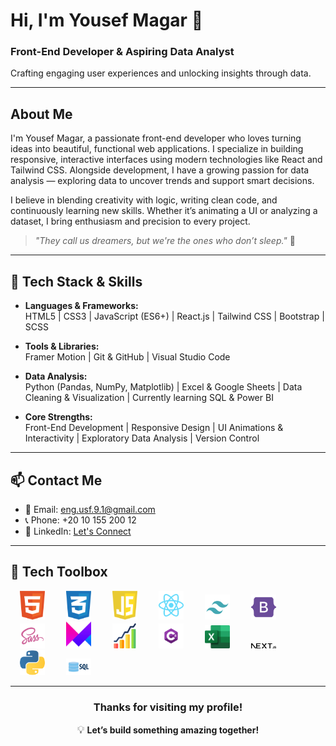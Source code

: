 # Hi, I'm Yousef Magar 👋

### Front-End Developer & Aspiring Data Analyst  
Crafting engaging user experiences and unlocking insights through data.

---

## About Me

I'm Yousef Magar, a passionate front-end developer who loves turning ideas into beautiful, functional web applications. I specialize in building responsive, interactive interfaces using modern technologies like React and Tailwind CSS. Alongside development, I have a growing passion for data analysis — exploring data to uncover trends and support smart decisions.

I believe in blending creativity with logic, writing clean code, and continuously learning new skills. Whether it’s animating a UI or analyzing a dataset, I bring enthusiasm and precision to every project.

> _"They call us dreamers, but we're the ones who don’t sleep."_ 🌙

---

## 🧰 Tech Stack & Skills

- **Languages & Frameworks:**  
  HTML5 | CSS3 | JavaScript (ES6+) | React.js | Tailwind CSS | Bootstrap | SCSS

- **Tools & Libraries:**  
  Framer Motion | Git & GitHub | Visual Studio Code

- **Data Analysis:**  
  Python (Pandas, NumPy, Matplotlib) | Excel & Google Sheets | Data Cleaning & Visualization | Currently learning SQL & Power BI

- **Core Strengths:**  
  Front-End Development | Responsive Design | UI Animations & Interactivity | Exploratory Data Analysis | Version Control

---

## 📫 Contact Me

- 📧 Email: eng.usf.9.1@gmail.com  
- 📞 Phone: +20 10 155 200 12  
- 🔗 LinkedIn: [Let's Connect](https://linkedin.com/in/yourprofile)

---

## 🧰 Tech Toolbox

<p >
  <img src="./html-1.svg" alt="HTML5" width="40" style="margin: 0 15px;" />
  <img src="./css-3.svg" alt="CSS3" width="40" style="margin: 0 15px;" />
  <img src="./javascript-1.svg" alt="JavaScript" width="40" style="margin: 0 15px;" />
  <img src="./react-2.svg" alt="React" width="40" style="margin: 0 15px;" />
  <img src="./tailwind-svgrepo-com.svg" alt="Tailwind CSS" width="40" style="margin: 0 15px;" />
  <img src="./bootstrap-svgrepo-com.svg" alt="Bootstrap" width="40" style="margin: 0 15px;" />
  <img src="./sass_logo_sass_icon.png" alt="SCSS/SASS" width="40" style="margin: 0 15px;" />
  <img src="./Framer-Motion.png" alt="Framer Motion" width="40" style="margin: 0 15px;" />
  <img src="./stas.png" alt="Statistics" width="40" style="margin: 0 15px;" />
  <img src="./Csharp_Logo.png" alt="C#" width="40" style="margin: 0 15px;" />
  <img src="./Microsoft_Office.png" alt="Microsoft Excel" width="40" style="margin: 0 15px;" />
  <img src="./Next.js.png" alt="Next.js" width="40" style="margin: 0 15px;" />
  <img src="./python.png" alt="Python" width="40" style="margin: 0 15px;" />
  <img src="./sql.webp" alt="SQL" width="40" style="margin: 0 15px;" />
</p>


---
<div align="center">

### Thanks for visiting my profile!  
<span style="font-size: 1.2em;">💡</span> <strong>Let’s build something amazing together!</strong>

</div>

